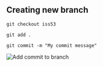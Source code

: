 ## Creating new branch

```git checkout iss53```

```git add .```

```git commit -m "My commit message"```

![Add commit to branch](../../resources/images/commit_branch.png)
